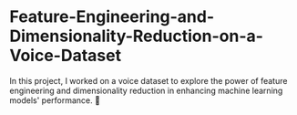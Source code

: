 # Feature-Engineering-and-Dimensionality-Reduction-on-a-Voice-Dataset
In this project, I worked on a voice dataset to explore the power of feature engineering and dimensionality reduction in enhancing machine learning models' performance. 🧠
